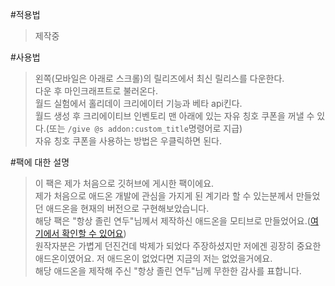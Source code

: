 #적용법
> 제작중

#사용법
> 왼쪽(모바일은 아래로 스크롤)의 릴리즈에서 최신 릴리스를 다운한다.<br/>
> 다운 후 마인크래프트로 불러온다.<br/>
> 월드 실험에서 홀리데이 크리에이터 기능과 베타 api킨다.<br/>
> 월드 생성 후 크리에이티브 인벤토리 맨 아래에 있는 자유 칭호 쿠폰을 꺼낼 수 있다.(또는 `/give @s addon:custom_title`명령어로 지급)<br/>
> 자유 칭호 쿠폰을 사용하는 방법은 우클릭하면 된다.<br/>

#팩에 대한 설명
> 이 팩은 제가 처음으로 깃허브에 게시한 팩이에요.<br/>
> 제가 처음으로 애드온 개발에 관심을 가지게 된 계기라 할 수 있는분께서 만들었던 애드온을 현재의 버전으로 구현해보았습니다.<br/>
> 해당 팩은 "항상 졸린 연두"님께서 제작하신 애드온을 모티브로 만들었어요.([여기에서 확인할 수 있어요](https://youtu.be/BNmfOdUNXkk?si=MRqHxRYp16knC0aT))<br/>
> 원작자분은 가볍게 던진건데 박제가 되었다 주장하셨지만 저에겐 굉장히 중요한 애드온이였어요. 저 애드온이 없었다면 지금의 저는 없었을거에요.<br/>
> 해당 애드온을 제작해 주신 "항상 졸린 연두"님께 무한한 감사를 표합니다.<br/>